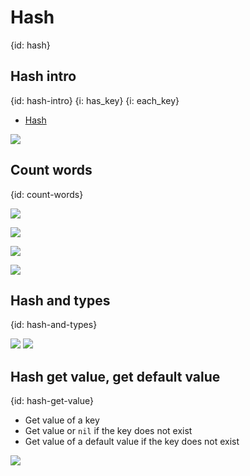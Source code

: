 # Hash
{id: hash}


## Hash intro
{id: hash-intro}
{i: has_key}
{i: each_key}

* [Hash](https://crystal-lang.org/api/Hash.html)

![](examples/hashes/hash.cr)

## Count words
{id: count-words}

![](examples/hashes/count_words.cr)

![](examples/hashes/empty_hash_of_strings.cr)

![](examples/hashes/empty_hash_string_int32.cr)

![](examples/hashes/empty_hash_string_int32_bool.cr)

## Hash and types
{id: hash-and-types}

![](examples/hashes/hash_and_types.cr)
![](examples/hashes/hash_and_types.out)


## Hash get value, get default value
{id: hash-get-value}

* Get value of a key
* Get value or `nil` if the key does not exist
* Get value of a default value if the key does not exist

![](examples/hashes/get_value.cr)


